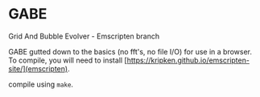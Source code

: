 GABE
====

Grid And Bubble Evolver - Emscripten branch

GABE gutted down to the basics (no fft's, no file I/O) for use in a browser.
To compile, you will need to install [https://kripken.github.io/emscripten-site/](emscripten).

compile using `make`.
